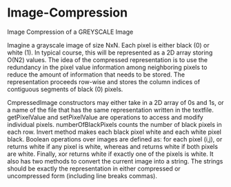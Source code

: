 # Image-Compression
Image Compression of a GREYSCALE Image

Imagine a grayscale image of size NxN. Each pixel is either black (0) or white (1). In typical
course, this will be represented as a 2D array storing O(N2) values. The idea of the compressed representation is to
use the redundancy in the pixel value information among neighboring pixels to reduce the amount of information
that needs to be stored. The representation proceeds row-wise and stores the column indices of contiguous
segments of black (0) pixels.

CmpressedImage constructors may either take in a 2D array of 0s and 1s, or a name of the file that has the
same representation written in the textfile. getPixelValue and setPixelValue are operations to access and modify
individual pixels. numberOfBlackPixels counts the number of black pixels in each row. Invert method makes each
black pixel white and each white pixel black. Boolean operations over images are defined as: for each pixel (i,j), or
returns white if any pixel is white, whereas and returns white if both pixels are white. Finally, xor returns white if
exactly one of the pixels is white. It also has two methods to convert the current image into a string. The strings
should be exactly the representation in either compressed or uncompressed form (including line breaks commas).

